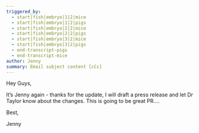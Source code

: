 ```yaml
---
triggered_by:
  - start|fish|embryo|1|2|mice
  - start|fish|embryo|1|2|pigs
  - start|fish|embryo|2|2|mice
  - start|fish|embryo|2|2|pigs
  - start|fish|embryo|3|2|mice
  - start|fish|embryo|3|2|pigs
  - end-transcript-pigs
  - end-transcript-mice
author: Jenny
summary: Email subject content [cCc]
---
```

Hey Guys,

It’s Jenny again - thanks for the update, I will draft a press release and let Dr Taylor know about the changes. This is going to be great PR….

Best, 

Jenny
